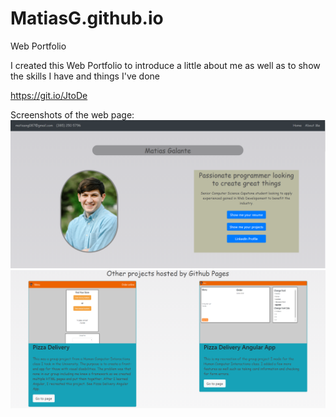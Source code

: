# MatiasG.github.io
Web Portfolio

I created this Web Portfolio to introduce a little about me as well as to show the skills I have and things I've done

https://git.io/JtoDe

Screenshots of the web page:
![GitHub Logo](/Portfolio-Top.PNG)
![GitHub Logo](/Portfolio-Projects.PNG)
